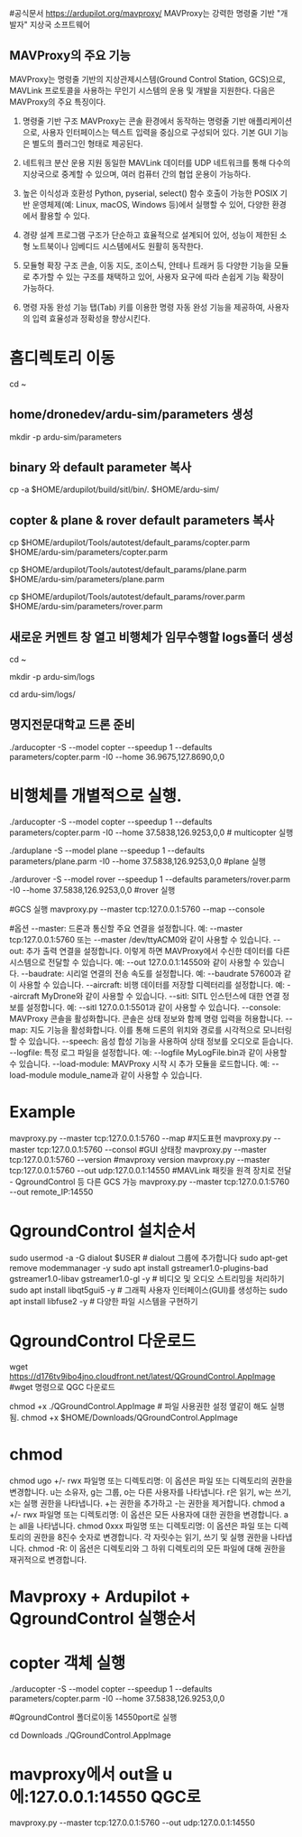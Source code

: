 #공식문서 
https://ardupilot.org/mavproxy/
MAVProxy는 강력한 명령줄 기반 "개발자" 지상국 소프트웨어


## MAVProxy의 주요 기능

MAVProxy는 명령줄 기반의 지상관제시스템(Ground Control Station, GCS)으로, MAVLink 프로토콜을 사용하는 무인기 시스템의 운용 및 개발을 지원한다. 다음은 MAVProxy의 주요 특징이다.

1. 명령줄 기반 구조
MAVProxy는 콘솔 환경에서 동작하는 명령줄 기반 애플리케이션으로, 사용자 인터페이스는 텍스트 입력을 중심으로 구성되어 있다. 기본 GUI 기능은 별도의 플러그인 형태로 제공된다.

2. 네트워크 분산 운용 지원
동일한 MAVLink 데이터를 UDP 네트워크를 통해 다수의 지상국으로 중계할 수 있으며, 여러 컴퓨터 간의 협업 운용이 가능하다.

3. 높은 이식성과 호환성
Python, pyserial, select() 함수 호출이 가능한 POSIX 기반 운영체제(예: Linux, macOS, Windows 등)에서 실행할 수 있어, 다양한 환경에서 활용할 수 있다.

4. 경량 설계
프로그램 구조가 단순하고 효율적으로 설계되어 있어, 성능이 제한된 소형 노트북이나 임베디드 시스템에서도 원활히 동작한다.

5. 모듈형 확장 구조
콘솔, 이동 지도, 조이스틱, 안테나 트래커 등 다양한 기능을 모듈로 추가할 수 있는 구조를 채택하고 있어, 사용자 요구에 따라 손쉽게 기능 확장이 가능하다.

6. 명령 자동 완성 기능
탭(Tab) 키를 이용한 명령 자동 완성 기능을 제공하여, 사용자의 입력 효율성과 정확성을 향상시킨다.


# 홈디렉토리 이동  


cd ~


## home/dronedev/ardu-sim/parameters 생성

mkdir -p ardu-sim/parameters 

## binary 와 default parameter 복사

cp -a $HOME/ardupilot/build/sitl/bin/. $HOME/ardu-sim/ 

## copter & plane & rover default parameters 복사 

cp $HOME/ardupilot/Tools/autotest/default_params/copter.parm $HOME/ardu-sim/parameters/copter.parm

cp $HOME/ardupilot/Tools/autotest/default_params/plane.parm $HOME/ardu-sim/parameters/plane.parm

cp $HOME/ardupilot/Tools/autotest/default_params/rover.parm $HOME/ardu-sim/parameters/rover.parm


## 새로운 커멘트 창 열고 비행체가 임무수행할 logs폴더 생성

cd ~

mkdir -p ardu-sim/logs

cd ardu-sim/logs/



## 명지전문대학교 드론 준비
./arducopter -S --model copter --speedup 1 --defaults parameters/copter.parm -I0 --home 36.9675,127.8690,0,0 

# 비행체를 개별적으로 실행.

./arducopter -S --model copter --speedup 1 --defaults parameters/copter.parm -I0 --home 37.5838,126.9253,0,0 # multicopter 실행

./arduplane -S --model plane --speedup 1 --defaults parameters/plane.parm -I0 --home 37.5838,126.9253,0,0 #plane 실행 

./ardurover -S --model rover --speedup 1 --defaults parameters/rover.parm -I0 --home 37.5838,126.9253,0,0 #rover 실행


 #GCS 실행
mavproxy.py --master tcp:127.0.0.1:5760 --map --console

#옵션
--master: 드론과 통신할 주요 연결을 설정합니다. 예: --master tcp:127.0.0.1:5760 또는 --master /dev/ttyACM0와 같이 사용할 수 있습니다.
--out: 추가 출력 연결을 설정합니다. 이렇게 하면 MAVProxy에서 수신한 데이터를 다른 시스템으로 전달할 수 있습니다. 예: --out 127.0.0.1:14550와 같이 사용할 수 있습니다.
--baudrate: 시리얼 연결의 전송 속도를 설정합니다. 예: --baudrate 57600과 같이 사용할 수 있습니다.
--aircraft: 비행 데이터를 저장할 디렉터리를 설정합니다. 예: --aircraft MyDrone와 같이 사용할 수 있습니다.
--sitl: SITL 인스턴스에 대한 연결 정보를 설정합니다. 예: --sitl 127.0.0.1:5501과 같이 사용할 수 있습니다.
--console: MAVProxy 콘솔을 활성화합니다. 콘솔은 상태 정보와 함께 명령 입력을 허용합니다.
--map: 지도 기능을 활성화합니다. 이를 통해 드론의 위치와 경로를 시각적으로 모니터링할 수 있습니다.
--speech: 음성 합성 기능을 사용하여 상태 정보를 오디오로 듣습니다.
--logfile: 특정 로그 파일을 설정합니다. 예: --logfile MyLogFile.bin과 같이 사용할 수 있습니다.
--load-module: MAVProxy 시작 시 추가 모듈을 로드합니다. 예: --load-module module_name과 같이 사용할 수 있습니다.

# Example
mavproxy.py --master tcp:127.0.0.1:5760 --map #지도표현
mavproxy.py --master tcp:127.0.0.1:5760 --consol #GUI 상태창
mavproxy.py --master tcp:127.0.0.1:5760 --version #mavproxy version
mavproxy.py --master tcp:127.0.0.1:5760 --out udp:127.0.0.1:14550 #MAVLink 패킷을 원격 장치로 전달 - QgroundControl 등 다른 GCS 가능
mavproxy.py --master tcp:127.0.0.1:5760 --out remote_IP:14550


# QgroundControl 설치순서
sudo usermod -a -G dialout $USER # dialout 그룹에 추가합니다
sudo apt-get remove modemmanager -y
sudo apt install gstreamer1.0-plugins-bad gstreamer1.0-libav gstreamer1.0-gl -y # 비디오 및 오디오 스트리밍을 처리하기 
sudo apt install libqt5gui5 -y # 그래픽 사용자 인터페이스(GUI)를 생성하는 
sudo apt install libfuse2 -y # 다양한 파일 시스템을 구현하기 


# QgroundControl 다운로드 
wget https://d176tv9ibo4jno.cloudfront.net/latest/QGroundControl.AppImage #wget 명령으로 QGC 다운로드

chmod +x ./QGroundControl.AppImage # 파일 사용권한 설정 옆같이 해도 실행됨. chmod +x $HOME/Downloads/QGroundControl.AppImage

# chmod 
chmod ugo +/- rwx 파일명 또는 디렉토리명: 이 옵션은 파일 또는 디렉토리의 권한을 변경합니다. u는 소유자, g는 그룹, o는 다른 사용자를 나타냅니다. r은 읽기, w는 쓰기, x는 실행 권한을 나타냅니다. +는 권한을 추가하고 -는 권한을 제거합니다.
chmod a +/- rwx 파일명 또는 디렉토리명: 이 옵션은 모든 사용자에 대한 권한을 변경합니다. a는 all을 나타냅니다.
chmod 0xxx 파일명 또는 디렉토리명: 이 옵션은 파일 또는 디렉토리의 권한을 8진수 숫자로 변경합니다. 각 자릿수는 읽기, 쓰기 및 실행 권한을 나타냅니다.
chmod -R: 이 옵션은 디렉토리와 그 하위 디렉토리의 모든 파일에 대해 권한을 재귀적으로 변경합니다.



# Mavproxy + Ardupilot + QgroundControl 실행순서

# copter 객체 실행
./arducopter -S --model copter --speedup 1 --defaults parameters/copter.parm -I0 --home 37.5838,126.9253,0,0


#QgroundControl 폴더로이동 14550port로 실행

cd Downloads
./QGroundControl.AppImage

# mavproxy에서 out을 u에:127.0.0.1:14550 QGC로 
mavproxy.py --master tcp:127.0.0.1:5760 --out udp:127.0.0.1:14550

